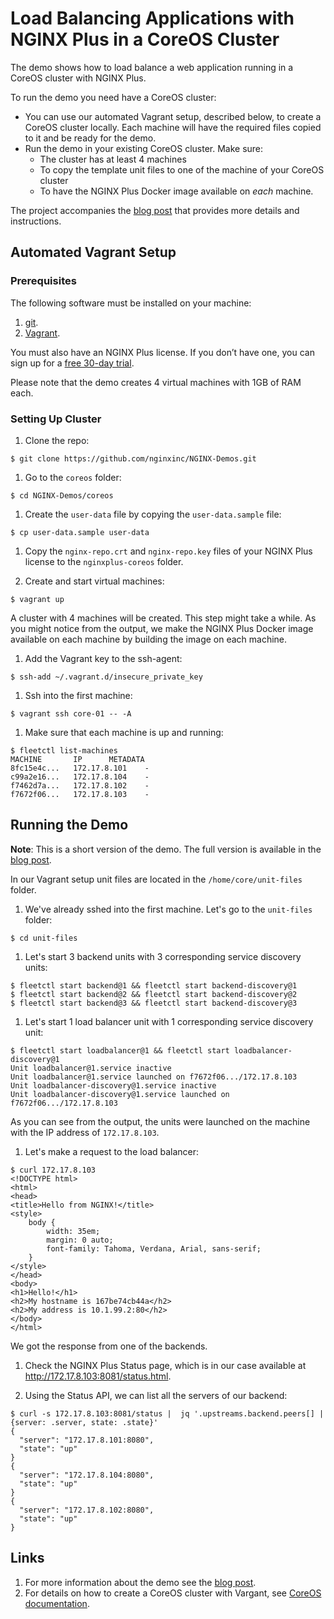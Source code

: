 # Load Balancing Applications with NGINX Plus in a CoreOS Cluster

The demo shows how to load balance a web application running in a CoreOS cluster
with NGINX Plus.

To run the demo you need have a CoreOS cluster:

* You can use our automated Vagrant setup, described below, to create a CoreOS cluster locally. Each machine will have the required files copied to it and be ready for the demo.
* Run the demo in your existing CoreOS cluster. Make sure:
  * The cluster has at least 4 machines
  * To copy the template unit files to one of the machine of
  your CoreOS cluster
  * To have the NGINX Plus Docker image available on *each* machine.


The project accompanies the [blog post](https://www.nginx.com/blog/load-balancing-applications-nginx-plus-coreos-cluster/) that provides more details and instructions.

## Automated Vagrant Setup

### Prerequisites

The following software must be installed on your machine:

1. [git](https://git-scm.com/).
1. [Vagrant](https://www.vagrantup.com/).

You must also have an NGINX Plus license. If you don’t have one, you can sign up for a [free 30-day trial](https://www.nginx.com/#free-trial).


Please note that the demo creates 4 virtual machines with 1GB of RAM each.

### Setting Up Cluster

1. Clone the repo:
  ```
  $ git clone https://github.com/nginxinc/NGINX-Demos.git
  ```

1. Go to the ```coreos``` folder:
  ```
  $ cd NGINX-Demos/coreos
  ```

1. Create the ```user-data``` file by copying the ```user-data.sample``` file:
  ```
  $ cp user-data.sample user-data
  ```

1. Copy the ```nginx-repo.crt``` and ```nginx-repo.key``` files of your NGINX Plus license to the ```nginxplus-coreos``` folder.

1. Create and start virtual machines:
  ```
  $ vagrant up
  ```
  A cluster with 4 machines will be created. This step might take a while. As you might notice from the output, we make the NGINX Plus Docker image available on each machine by building the image on each machine.


1. Add the Vagrant key to the ssh-agent:
  ```
  $ ssh-add ~/.vagrant.d/insecure_private_key
  ```

1. Ssh into the first machine:
  ```
  $ vagrant ssh core-01 -- -A
  ```

1. Make sure that each machine is up and running:
  ```
  $ fleetctl list-machines
  MACHINE		IP		METADATA
  8fc15e4c...	172.17.8.101	-
  c99a2e16...	172.17.8.104	-
  f7462d7a...	172.17.8.102	-
  f7672f06...	172.17.8.103	-
  ```

## Running the Demo

**Note**: This is a short version of the demo. The full version is available in the [blog post](https://www.nginx.com/blog/load-balancing-applications-nginx-plus-coreos-cluster/).

In our Vagrant setup unit files are located in the ```/home/core/unit-files``` folder.

1. We've already sshed into the first machine. Let's go to the ```unit-files``` folder:
  ```
  $ cd unit-files
  ```

1. Let's start 3 backend units with 3 corresponding service discovery units:
  ```
  $ fleetctl start backend@1 && fleetctl start backend-discovery@1
  $ fleetctl start backend@2 && fleetctl start backend-discovery@2
  $ fleetctl start backend@3 && fleetctl start backend-discovery@3
  ```

1. Let's start 1 load balancer unit with 1 corresponding service discovery unit:
  ```
  $ fleetctl start loadbalancer@1 && fleetctl start loadbalancer-discovery@1
  Unit loadbalancer@1.service inactive
  Unit loadbalancer@1.service launched on f7672f06.../172.17.8.103
  Unit loadbalancer-discovery@1.service inactive
  Unit loadbalancer-discovery@1.service launched on f7672f06.../172.17.8.103
  ```

  As you can see from the output, the units were launched on the machine with the IP address of ```172.17.8.103```.

1. Let's make a request to the load balancer:
  ```
  $ curl 172.17.8.103
  <!DOCTYPE html>
  <html>
  <head>
  <title>Hello from NGINX!</title>
  <style>
      body {
          width: 35em;
          margin: 0 auto;
          font-family: Tahoma, Verdana, Arial, sans-serif;
      }
  </style>
  </head>
  <body>
  <h1>Hello!</h1>
  <h2>My hostname is 167be74cb44a</h2>
  <h2>My address is 10.1.99.2:80</h2>
  </body>
  </html>
  ```
We got the response from one of the backends.

1. Check the NGINX Plus Status page, which is in our case available at http://172.17.8.103:8081/status.html.

1. Using the Status API, we can list all the servers of our backend:
  ```
  $ curl -s 172.17.8.103:8081/status |  jq '.upstreams.backend.peers[] | {server: .server, state: .state}'
  {
    "server": "172.17.8.101:8080",
    "state": "up"
  }
  {
    "server": "172.17.8.104:8080",
    "state": "up"
  }
  {
    "server": "172.17.8.102:8080",
    "state": "up"
  }
  ```


## Links

1. For more information about the demo see the [blog post](https://www.nginx.com/blog/load-balancing-applications-nginx-plus-coreos-cluster/).
1. For details on how to create a CoreOS cluster with Vargant, see [CoreOS documentation](https://coreos.com/blog/coreos-clustering-with-vagrant/).

